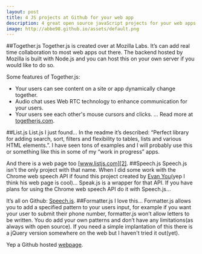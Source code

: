 ```yaml
---
layout: post
title: 4 JS projects at Github for your web app
description: 4 great open source javaScript projects for your web apps.
image: http://abbe98.github.io/assets/default.png
---
```


##Together.js
Together.js is created over at Mozilla Labs. It’s can add real time collaboration to most web apps out there. The backend hosted by Mozilla is built with Node.js and you can host this on your own server if you would like to do so.

Some features of Together.js:
- Your users can see content on a site or app dynamically change together.
- Audio chat uses Web RTC technology to enhance communication for your users.
- Your users see each other's mouse cursors and clicks.
…
Read more at [togetherjs.com][1].

##List.js
List.js I just found… In the readme it’s described: “Perfect library for adding search, sort, filters and flexibility to tables, lists and various HTML elements.”. I have seen tons of examples and I will probably use this or something like this in some of my “work in progress” apps.

And there is a web page too [www.listjs.com][2].
##Speech.js
Speech.js isn't the only project with that name. When I did some work with the Chrome web speech API if found this project created by [Evan You][3](yep I think his web page is cool)... Speak.js is a wrapper for that API. If you have plans for using the Chrome web speech API do it with Speech.js…

It’s all on Github: [Speech.js][4].
##Formatter.js
I love this… Formatter.js allows you to add a specified pattern to your users input, for example if you want your user to submit their phone number, formatter.js won’t allow letters to be written. You do add your own patterns and don’t have any limitations(as always with open source). If you need a simple implantation of this there is a jQuery version somewhere on the web but I haven't tried it out(yet).

Yep a Github hosted [webpage][5].



[1]: https://togetherjs.com
[2]: http://www.listjs.com
[3]: http://evanyou.me
[4]: https://github.com/yyx990803/Speech.js
[5]: http://firstopinion.github.io/formatter.js/
